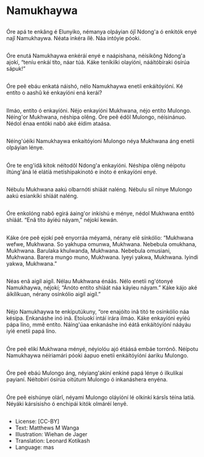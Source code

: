 # Namukhaywa

##
Óre apá te enkâng é Elunyiko,
némanya olpáyian ójî Ndong'a ó
enkitók enyé najî Namukhaywa.
Néata inkéra ílê.
Náa intóyie póoki.

##
Óre enutá Namukhaywa enkéráí
enyé e naápishana, néísikông
Ndong'a ajokí, “teníu enkáí títo,
náar túá. Káke teníkííki olayíóni,
nááítóbíraki ósírúa sápuk!”

##
Óre peê ebáu enkatá náishó,
nélo Namukhaywa enetíi
enkáítóyíóní.
Ké entíto o aashû ké enkayíóni
ená keráí?

##
Ilmáo, entíto ó enkayíóni.
Néjo enkayíóni Mukhwana, néjo
entíto Mulongo.
Néíng'or Mukhwana, néshipa
olêng.
Óre peê édôl Mulongo,
néísinánuo. Nédol énaa entóki
nabô aké éídim ataása.

##
Néíng'úéíki Namukhaywa
enkaitóyioni Mulongo néya
Mukhwana áng enetíi olpáyian
lénye.

##
Óre te eng'ídâ kítok néítodôl
Ndong'a enkayíóni.
Néshipa olêng néípotu
iltúng'áná lé elátíá
metíshipakinotó e ínóto é
enkayíóni enyé.

##
Nébulu Mukhwana aakú
olbarnóti shíáát naléng.
Nébulu siî nínye Mulongo aakú
esiankíki shíáát naléng.

##
Óre enkolóng nabô egirá
áaing'or inkíshú e ménye, nédol
Mukhwana entító shíáát.
“Enâ títo áyíéú náyam,” néjokí
kewán.

##
Káke óre peê ejokí peê enyorráa
méyamá, nérany elê sínkólio:
“Mukhwana wefwe, Mukhwana.
So yakhupa omunwa,
Mukhwana.
Nebebula omukhana,
Mukhwana.
Barulaka khulwanda,
Mukhwana.
Nebebula omusiani, Mukhwana.
Barera mungo muno,
Mukhwana.
Iyeyi yakwa, Mukhwana.
Iyindi yakwa, Mukhwana.”

##
Néas enâ aigíl aigíl. Nélau
Mukhwana énáâs.
Nélo enetíi ng'ótonyé
Namukhaywa, néjokí;
“Ánóto entíto shíáát náa káyieu
náyam.” Káke kájo aké
áíkílíkuan, nérany osínkólio aigíl
aigíl.”

##
Néjo Namukhaywa te
enkíputúkuny, “ore enajóíto inâ
titó te osinkólio náa késipa.
Enkanáshe inó inâ. Etoíuokí
intáí irára ilmáo. Káke enkayíóni
eyíéú pápa líno, mmê entíto.
Náíng'úaa enkanáshe inó éátâ
enkáítóyíóní nááyáu iyíé enetíi
papá líno.

##
Óre peê elikí Mukhwana ményé,
néyiolóu ajó étáásá embáe
torrónô. Néípotu Namukhaywa
néíriamári póoki áapuo enetíi
enkáítóyíóní áariku Mulongo.

##
Óre peê ebáú Mulongo áng,
néyiang'akiní enkíné papá lénye
ó ilkulíkai payianí.
Néítobirí ósírúa oitútum
Mulongo ó inkanáshera enyéna.

##
Óre peê eishúnye olárî, néyami
Mulongo oláyíóní lé olkínkí
kársîs téína latíá.
Néyáki kársísisho ó enchipái
kitók olmáréí lenyê.

##
* License: [CC-BY]
* Text: Matthews M Wanga
* Illustration: Wiehan de Jager
* Translation: Leonard Kotikash
* Language: mas
